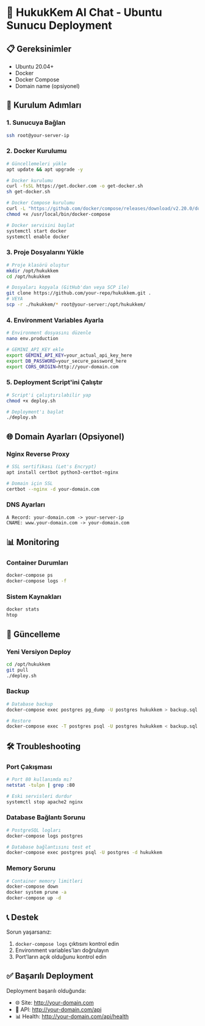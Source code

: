 # 🚀 HukukKem AI Chat - Ubuntu Sunucu Deployment

## 📋 Gereksinimler

- Ubuntu 20.04+ 
- Docker
- Docker Compose
- Domain name (opsiyonel)

## 🔧 Kurulum Adımları

### 1. Sunucuya Bağlan
```bash
ssh root@your-server-ip
```

### 2. Docker Kurulumu
```bash
# Güncellemeleri yükle
apt update && apt upgrade -y

# Docker kurulumu
curl -fsSL https://get.docker.com -o get-docker.sh
sh get-docker.sh

# Docker Compose kurulumu
curl -L "https://github.com/docker/compose/releases/download/v2.20.0/docker-compose-$(uname -s)-$(uname -m)" -o /usr/local/bin/docker-compose
chmod +x /usr/local/bin/docker-compose

# Docker servisini başlat
systemctl start docker
systemctl enable docker
```

### 3. Proje Dosyalarını Yükle
```bash
# Proje klasörü oluştur
mkdir /opt/hukukkem
cd /opt/hukukkem

# Dosyaları kopyala (GitHub'dan veya SCP ile)
git clone https://github.com/your-repo/hukukkem.git .
# VEYA
scp -r ./hukukkem/* root@your-server:/opt/hukukkem/
```

### 4. Environment Variables Ayarla
```bash
# Environment dosyasını düzenle
nano env.production

# GEMINI_API_KEY ekle
export GEMINI_API_KEY=your_actual_api_key_here
export DB_PASSWORD=your_secure_password_here
export CORS_ORIGIN=http://your-domain.com
```

### 5. Deployment Script'ini Çalıştır
```bash
# Script'i çalıştırılabilir yap
chmod +x deploy.sh

# Deployment'ı başlat
./deploy.sh
```

## 🌐 Domain Ayarları (Opsiyonel)

### Nginx Reverse Proxy
```bash
# SSL sertifikası (Let's Encrypt)
apt install certbot python3-certbot-nginx

# Domain için SSL
certbot --nginx -d your-domain.com
```

### DNS Ayarları
```
A Record: your-domain.com -> your-server-ip
CNAME: www.your-domain.com -> your-domain.com
```

## 📊 Monitoring

### Container Durumları
```bash
docker-compose ps
docker-compose logs -f
```

### Sistem Kaynakları
```bash
docker stats
htop
```

## 🔄 Güncelleme

### Yeni Versiyon Deploy
```bash
cd /opt/hukukkem
git pull
./deploy.sh
```

### Backup
```bash
# Database backup
docker-compose exec postgres pg_dump -U postgres hukukkem > backup.sql

# Restore
docker-compose exec -T postgres psql -U postgres hukukkem < backup.sql
```

## 🛠️ Troubleshooting

### Port Çakışması
```bash
# Port 80 kullanımda mı?
netstat -tulpn | grep :80

# Eski servisleri durdur
systemctl stop apache2 nginx
```

### Database Bağlantı Sorunu
```bash
# PostgreSQL logları
docker-compose logs postgres

# Database bağlantısını test et
docker-compose exec postgres psql -U postgres -d hukukkem
```

### Memory Sorunu
```bash
# Container memory limitleri
docker-compose down
docker system prune -a
docker-compose up -d
```

## 📞 Destek

Sorun yaşarsanız:
1. `docker-compose logs` çıktısını kontrol edin
2. Environment variables'ları doğrulayın
3. Port'ların açık olduğunu kontrol edin

## ✅ Başarılı Deployment

Deployment başarılı olduğunda:
- 🌐 Site: http://your-domain.com
- 🔧 API: http://your-domain.com/api
- 📊 Health: http://your-domain.com/api/health 